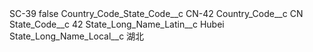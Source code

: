 <?xml version="1.0" encoding="UTF-8"?>
<CustomMetadata xmlns="http://soap.sforce.com/2006/04/metadata" xmlns:xsi="http://www.w3.org/2001/XMLSchema-instance" xmlns:xsd="http://www.w3.org/2001/XMLSchema">
    <label>SC-39</label>
    <protected>false</protected>
    <values>
        <field>Country_Code_State_Code__c</field>
        <value xsi:type="xsd:string">CN-42</value>
    </values>
    <values>
        <field>Country_Code__c</field>
        <value xsi:type="xsd:string">CN</value>
    </values>
    <values>
        <field>State_Code__c</field>
        <value xsi:type="xsd:string">42</value>
    </values>
    <values>
        <field>State_Long_Name_Latin__c</field>
        <value xsi:type="xsd:string">Hubei</value>
    </values>
    <values>
        <field>State_Long_Name_Local__c</field>
        <value xsi:type="xsd:string">湖北</value>
    </values>
</CustomMetadata>
